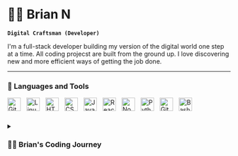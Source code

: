 # 🧗‍♂️ Brian N

**`Digital Craftsman (Developer)`**

I'm a full-stack developer building my version of the digital world one step at a time. All coding projecst are built from the ground up. I love discovering new and more efficient ways of getting the job done.

---

### 🧰 Languages and Tools

<img align="left" alt="Git" width="30px" style="padding-right:10px;" src="https://cdn.jsdelivr.net/gh/devicons/devicon/icons/git/git-original.svg" />
<img align="left" alt="Linux" width="30px" style="padding-right:10px;" src="https://cdn.jsdelivr.net/gh/devicons/devicon/icons/linux/linux-original.svg" />
<img align="left" alt="HTML" width="30px" style="padding-right:10px;" src="https://cdn.jsdelivr.net/gh/devicons/devicon/icons/html5/html5-plain.svg" />
<img align="left" alt="CSS" width="30px" style="padding-right:10px;" src="https://cdn.jsdelivr.net/gh/devicons/devicon/icons/css3/css3-plain.svg" />
<img align="left" alt="JavaScript" width="30px" style="padding-right:10px;" src="https://cdn.jsdelivr.net/gh/devicons/devicon/icons/javascript/javascript-plain.svg" />
<img align="left" alt="React" width="30px" style="padding-right:10px;" src="https://cdn.jsdelivr.net/gh/devicons/devicon/icons/react/react-original.svg" />
<img align="left" alt="NodeJS" width="30px" style="padding-right:10px;" src="https://cdn.jsdelivr.net/gh/devicons/devicon/icons/nodejs/nodejs-original.svg" />
<img align="left" alt="Python" width="30px" style="padding-right:10px;" src="https://cdn.jsdelivr.net/gh/devicons/devicon/icons/python/python-plain.svg" />
<img align="left" alt="GitHub" width="30px" style="padding-right:10px;" src="https://cdn.jsdelivr.net/gh/devicons/devicon/icons/github/github-original.svg" />
<img align="left" alt="Bash" width="30px" style="padding-right:10px;" src="https://cdn.jsdelivr.net/gh/devicons/devicon/icons/bash/bash-original.svg" />
<br />

#
<!--
### 📊 Stats

![Brian's GitHub stats](https://github-readme-stats.vercel.app/api?username=0xBN&show_icons=true&theme=gruvbox)

![GitHub Streak](https://streak-stats.demolab.com?user=0xBN&theme=gruvbox&border_radius=4.5)

# -->

<details>
 <summary><h3>👨‍💻 Brian's Coding Journey</h3></summary>
 I have always loved technology and how it helps to solve daily problems. In my previous work roles, I was the go-to person for anything Excel or data-related. After some time away from professional work environment, I decided to go all-in on learning how to code and pivot careers.  I am currently finishing up The Odin Project, and I am very amazed looking back on where I came from versus what I can code today. After spending a lot of time with the course, I have built a few projects and am quite confident that I can build most apps given my newfound skills (and Google of course!). I have a burning desire to expand my skillset and tackle projects that will create a huge positive impact.

<!--
**0xBN/0xBN** is a ✨ _special_ ✨ repository because its `README.md` (this file) appears on your GitHub profile.

Here are some ideas to get you started:

- 🌱 I’m currently learning ...
- 👯 I’m looking to collaborate on ...
- 🤔 I’m looking for help with ...
- 💬 Ask me about ...
- 📫 How to reach me: ...
- 😄 Pronouns: ...
- ⚡ Fun fact: ...
-->
